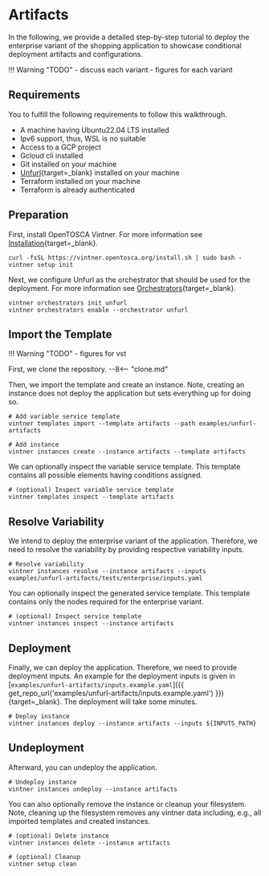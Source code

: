 # Artifacts

In the following, we provide a detailed step-by-step tutorial to deploy the enterprise variant of the shopping application to showcase conditional deployment artifacts and configurations.

!!! Warning "TODO"
    - discuss each variant
    - figures for each variant

## Requirements

You to fulfill the following requirements to follow this walkthrough.

- A machine having Ubuntu22.04 LTS installed
- Ipv6 support, thus, WSL is no suitable
- Access to a GCP project
- Gcloud cli installed
- Git installed on your machine
- [Unfurl](https://github.com/onecommons/unfurl){target=_blank} installed on your machine
- Terraform installed on your machine
- Terraform is already authenticated

## Preparation

First, install OpenTOSCA Vintner.
For more information see [Installation](../../../installation.md){target=_blank}.

```shell linenums="1"
curl -fsSL https://vintner.opentosca.org/install.sh | sudo bash -
vintner setup init
```

Next, we configure Unfurl as the orchestrator that should be used for the deployment.
For more information see [Orchestrators](../../../orchestrators.md){target=_blank}.

```shell linenums="1"
vintner orchestrators init unfurl
vintner orchestrators enable --orchestrator unfurl
```

## Import the Template

!!! Warning "TODO"
    - figures for vst

First, we clone the repository.
--8<-- "clone.md"

Then, we import the template and create an instance.
Note, creating an instance does not deploy the application but sets everything up for doing so.

```shell linenums="1"
# Add variable service template
vintner templates import --template artifacts --path examples/unfurl-artifacts

# Add instance
vintner instances create --instance artifacts --template artifacts
```

We can optionally inspect the variable service template.
This template contains all possible elements having conditions assigned.

```shell linenums="1"
# (optional) Inspect variable service template
vintner templates inspect --template artifacts
```

## Resolve Variability

We intend to deploy the enterprise variant of the application.
Therefore, we need to resolve the variability by providing respective variability inputs.

```shell linenums="1"
# Resolve variability
vintner instances resolve --instance artifacts --inputs examples/unfurl-artifacts/tests/enterprise/inputs.yaml
```

You can optionally inspect the generated service template.
This template contains only the nodes required for the enterprise variant.

```shell linenums="1"
# (optional) Inspect service template
vintner instances inspect --instance artifacts
```


## Deployment

Finally, we can deploy the application.
Therefore, we need to provide deployment inputs.
An example for the deployment inputs is given in [`examples/unfurl-artifacts/inputs.example.yaml`]({{ get_repo_url('examples/unfurl-artifacts/inputs.example.yaml') }}){target=_blank}.
The deployment will take some minutes.

```shell linenums="1"
# Deploy instance
vintner instances deploy --instance artifacts --inputs ${INPUTS_PATH}
```

## Undeployment

Afterward, you can undeploy the application.

```shell linenums="1"
# Undeploy instance
vintner instances undeploy --instance artifacts
```

You can also optionally remove the instance or cleanup your filesystem.
Note, cleaning up the filesystem removes any vintner data including, e.g., all imported templates and created instances.

```shell linenums="1"
# (optional) Delete instance
vintner instances delete --instance artifacts

# (optional) Cleanup 
vintner setup clean
```

